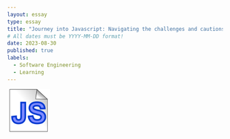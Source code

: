 ```yaml
---
layout: essay
type: essay
title: "Journey into Javascript: Navigating the challenges and cautions of a new language"
# All dates must be YYYY-MM-DD format!
date: 2023-08-30
published: true
labels:
  - Software Engineering
  - Learning
---
```


<img width="100px" class="rounded float-start pe-4" src="../img/javascript.png">

